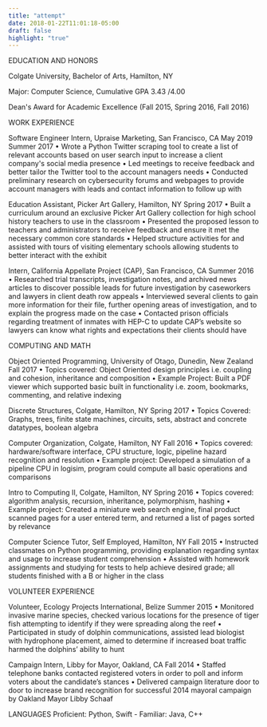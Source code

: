```yaml
---
title: "attempt"
date: 2018-01-22T11:01:18-05:00
draft: false
highlight: "true"
---
```



EDUCATION AND HONORS

Colgate University, Bachelor of Arts, Hamilton, NY

Major: Computer Science, Cumulative GPA 3.43 /4.00

Dean's Award for Academic Excellence (Fall 2015, Spring 2016, Fall 2016)


WORK EXPERIENCE

Software Engineer Intern, Upraise Marketing, San Francisco, CA
May 2019
Summer 2017 • Wrote a Python Twitter scraping tool to create a list of relevant accounts based on user search input to
increase a client company's social media presence
• Led meetings to receive feedback and better tailor the Twitter tool to the account managers needs
• Conducted preliminary research on cybersecurity forums and webpages to provide account managers
with leads and contact information to follow up with

Education Assistant, Picker Art Gallery, Hamilton, NY Spring 2017
• Built a curriculum around an exclusive Picker Art Gallery collection for high school
history teachers to use in the classroom
• Presented the proposed lesson to teachers and administrators to receive feedback and
ensure it met the necessary common core standards
• Helped structure activities for and assisted with tours of visiting elementary schools
allowing students to better interact with the exhibit

Intern, California Appellate Project (CAP), San Francisco, CA Summer 2016
• Researched trial transcripts, investigation notes, and archived news articles to discover possible leads for future investigation by caseworkers and lawyers in client death row appeals
• Interviewed several clients to gain more information for their file, further opening areas of investigation, and to explain the progress made on the case
• Contacted prison officials regarding treatment of inmates with HEP-C to update CAP’s website so lawyers can know what rights and expectations their clients should have


COMPUTING AND MATH

Object Oriented Programming, University of Otago, Dunedin, New Zealand Fall 2017
• Topics covered: Object Oriented design principles i.e. coupling and cohesion, inheritance and composition
• Example Project: Built a PDF viewer which supported basic built in functionality i.e. zoom, bookmarks, commenting, and relative indexing

Discrete Structures, Colgate, Hamilton, NY Spring 2017 • Topics Covered: Graphs, trees, finite state machines, circuits, sets, abstract and concrete datatypes,
boolean algebra

Computer Organization, Colgate, Hamilton, NY Fall 2016
• Topics covered: hardware/software interface, CPU structure, logic, pipeline hazard recognition and resolution
• Example project: Developed a simulation of a pipeline CPU in logisim, program could compute all basic operations and comparisons

Intro to Computing II, Colgate, Hamilton, NY Spring 2016 • Topics covered: algorithm analysis, recursion, inheritance, polymorphism, hashing
• Example project: Created a miniature web search engine, final product scanned pages for a user
entered term, and returned a list of pages sorted by relevance

Computer Science Tutor, Self Employed, Hamilton, NY Fall 2015 • Instructed classmates on Python programming, providing explanation regarding syntax and usage to
increase student comprehension
• Assisted with homework assignments and studying for tests to help achieve desired grade; all students
finished with a B or higher in the class


VOLUNTEER EXPERIENCE

Volunteer, Ecology Projects International, Belize Summer 2015
• Monitored invasive marine species, checked various locations for the presence of tiger fish attempting to identify if they were spreading along the reef
• Participated in study of dolphin communications, assisted lead biologist with hydrophone placement, aimed to determine if increased boat traffic harmed the dolphins’ ability to hunt

Campaign Intern, Libby for Mayor, Oakland, CA Fall 2014
• Staffed telephone banks contacted registered voters in order to poll and inform voters about the candidate’s stances
• Delivered campaign literature door to door to increase brand recognition for successful 2014 mayoral campaign by Oakland Mayor Libby Schaaf


LANGUAGES Proficient: Python, Swift - Familiar: Java, C++
